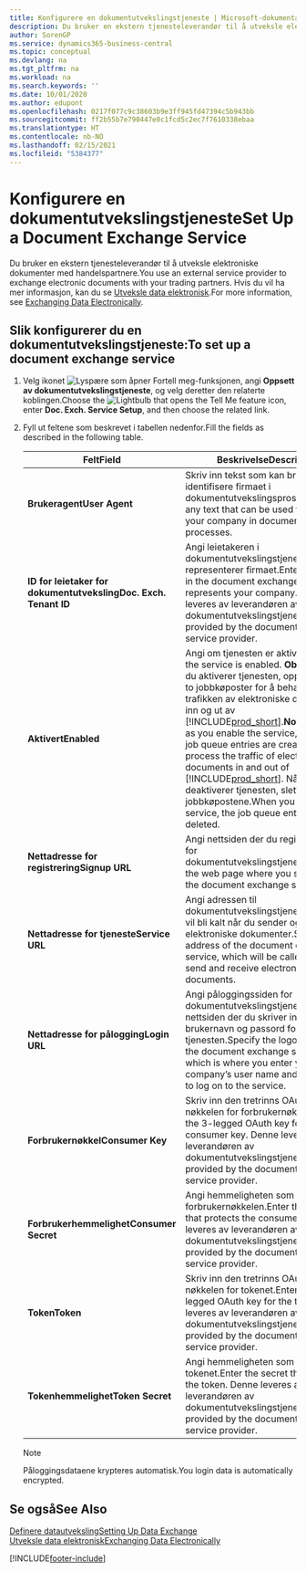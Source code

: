 ```yaml
---
title: Konfigurere en dokumentutvekslingstjeneste | Microsoft-dokumentasjon
description: Du bruker en ekstern tjenesteleverandør til å utveksle elektroniske dokumenter med handelspartnere.
author: SorenGP
ms.service: dynamics365-business-central
ms.topic: conceptual
ms.devlang: na
ms.tgt_pltfrm: na
ms.workload: na
ms.search.keywords: ''
ms.date: 10/01/2020
ms.author: edupont
ms.openlocfilehash: 0217f077c9c38603b9e3ff945fd47394c5b943bb
ms.sourcegitcommit: ff2b55b7e790447e0c1fcd5c2ec7f7610338ebaa
ms.translationtype: HT
ms.contentlocale: nb-NO
ms.lasthandoff: 02/15/2021
ms.locfileid: "5384377"
---
```

# <a name="set-up-a-document-exchange-service"></a><span data-ttu-id="20d7b-103">Konfigurere en dokumentutvekslingstjeneste</span><span class="sxs-lookup"><span data-stu-id="20d7b-103">Set Up a Document Exchange Service</span></span>
<span data-ttu-id="20d7b-104">Du bruker en ekstern tjenesteleverandør til å utveksle elektroniske dokumenter med handelspartnere.</span><span class="sxs-lookup"><span data-stu-id="20d7b-104">You use an external service provider to exchange electronic documents with your trading partners.</span></span> <span data-ttu-id="20d7b-105">Hvis du vil ha mer informasjon, kan du se [Utveksle data elektronisk](across-data-exchange.md).</span><span class="sxs-lookup"><span data-stu-id="20d7b-105">For more information, see [Exchanging Data Electronically](across-data-exchange.md).</span></span>  

## <a name="to-set-up-a-document-exchange-service"></a><span data-ttu-id="20d7b-106">Slik konfigurerer du en dokumentutvekslingstjeneste:</span><span class="sxs-lookup"><span data-stu-id="20d7b-106">To set up a document exchange service</span></span>  
1. <span data-ttu-id="20d7b-107">Velg ikonet ![Lyspære som åpner Fortell meg-funksjonen](media/ui-search/search_small.png "Fortell hva du vil gjøre"), angi **Oppsett av dokumentutvekslingstjeneste**, og velg deretter den relaterte koblingen.</span><span class="sxs-lookup"><span data-stu-id="20d7b-107">Choose the ![Lightbulb that opens the Tell Me feature](media/ui-search/search_small.png "Tell me what you want to do") icon, enter **Doc. Exch. Service Setup**, and then choose the related link.</span></span>  
2. <span data-ttu-id="20d7b-108">Fyll ut feltene som beskrevet i tabellen nedenfor.</span><span class="sxs-lookup"><span data-stu-id="20d7b-108">Fill the fields as described in the following table.</span></span>  

    |<span data-ttu-id="20d7b-109">Felt</span><span class="sxs-lookup"><span data-stu-id="20d7b-109">Field</span></span>|<span data-ttu-id="20d7b-110">Beskrivelse</span><span class="sxs-lookup"><span data-stu-id="20d7b-110">Description</span></span>|  
    |---------------------------------|---------------------------------------|  
    |<span data-ttu-id="20d7b-111">**Brukeragent**</span><span class="sxs-lookup"><span data-stu-id="20d7b-111">**User Agent**</span></span>|<span data-ttu-id="20d7b-112">Skriv inn tekst som kan brukes til å identifisere firmaet i dokumentutvekslingsprosesser.</span><span class="sxs-lookup"><span data-stu-id="20d7b-112">Enter any text that can be used to identify your company in document exchange processes.</span></span>|  
    |<span data-ttu-id="20d7b-113">**ID for leietaker for dokumentutveksling**</span><span class="sxs-lookup"><span data-stu-id="20d7b-113">**Doc. Exch. Tenant ID**</span></span>|<span data-ttu-id="20d7b-114">Angi leietakeren i dokumentutvekslingstjenesten som representerer firmaet.</span><span class="sxs-lookup"><span data-stu-id="20d7b-114">Enter the tenant in the document exchange service that represents your company.</span></span> <span data-ttu-id="20d7b-115">Denne leveres av leverandøren av dokumentutvekslingstjenesten.</span><span class="sxs-lookup"><span data-stu-id="20d7b-115">This is provided by the document exchange service provider.</span></span>|  
    |<span data-ttu-id="20d7b-116">**Aktivert**</span><span class="sxs-lookup"><span data-stu-id="20d7b-116">**Enabled**</span></span>|<span data-ttu-id="20d7b-117">Angi om tjenesten er aktivert.</span><span class="sxs-lookup"><span data-stu-id="20d7b-117">Specify if the service is enabled.</span></span> <span data-ttu-id="20d7b-118">**Obs!** Så snart du aktiverer tjenesten, opprettes minst to jobbkøposter for å behandle trafikken av elektroniske dokumenter inn og ut av [!INCLUDE[prod_short](includes/prod_short.md)].</span><span class="sxs-lookup"><span data-stu-id="20d7b-118">**Note:**  As soon as you enable the service, at least two job queue entries are created to process the traffic of electronic documents in and out of [!INCLUDE[prod_short](includes/prod_short.md)].</span></span> <span data-ttu-id="20d7b-119">Når du deaktiverer tjenesten, slettes jobbkøpostene.</span><span class="sxs-lookup"><span data-stu-id="20d7b-119">When you disable the service, the job queue entries are deleted.</span></span>|  
    |<span data-ttu-id="20d7b-120">**Nettadresse for registrering**</span><span class="sxs-lookup"><span data-stu-id="20d7b-120">**Signup URL**</span></span>|<span data-ttu-id="20d7b-121">Angi nettsiden der du registrerer deg for dokumentutvekslingstjenesten.</span><span class="sxs-lookup"><span data-stu-id="20d7b-121">Specify the web page where you sign up for the document exchange service.</span></span>|  
    |<span data-ttu-id="20d7b-122">**Nettadresse for tjeneste**</span><span class="sxs-lookup"><span data-stu-id="20d7b-122">**Service URL**</span></span>|<span data-ttu-id="20d7b-123">Angi adressen til dokumentutvekslingstjenesten, som vil bli kalt når du sender og mottar elektroniske dokumenter.</span><span class="sxs-lookup"><span data-stu-id="20d7b-123">Specify the address of the document exchange service, which will be called when you send and receive electronic documents.</span></span>|  
    |<span data-ttu-id="20d7b-124">**Nettadresse for pålogging**</span><span class="sxs-lookup"><span data-stu-id="20d7b-124">**Login URL**</span></span>|<span data-ttu-id="20d7b-125">Angi påloggingssiden for dokumentutvekslingstjenesten, som er nettsiden der du skriver inn firmaets brukernavn og passord for å logge på tjenesten.</span><span class="sxs-lookup"><span data-stu-id="20d7b-125">Specify the logon page for the document exchange service, which is where you enter your company’s user name and password to log on to the service.</span></span>|  
    |<span data-ttu-id="20d7b-126">**Forbrukernøkkel**</span><span class="sxs-lookup"><span data-stu-id="20d7b-126">**Consumer Key**</span></span>|<span data-ttu-id="20d7b-127">Skriv inn den tretrinns OAuth-nøkkelen for forbrukernøkkelen.</span><span class="sxs-lookup"><span data-stu-id="20d7b-127">Enter the 3-legged OAuth key for the consumer key.</span></span> <span data-ttu-id="20d7b-128">Denne leveres av leverandøren av dokumentutvekslingstjenesten.</span><span class="sxs-lookup"><span data-stu-id="20d7b-128">This is provided by the document exchange service provider.</span></span>|  
    |<span data-ttu-id="20d7b-129">**Forbrukerhemmelighet**</span><span class="sxs-lookup"><span data-stu-id="20d7b-129">**Consumer Secret**</span></span>|<span data-ttu-id="20d7b-130">Angi hemmeligheten som beskytter forbrukernøkkelen.</span><span class="sxs-lookup"><span data-stu-id="20d7b-130">Enter the secret that protects the consumer key.</span></span> <span data-ttu-id="20d7b-131">Denne leveres av leverandøren av dokumentutvekslingstjenesten.</span><span class="sxs-lookup"><span data-stu-id="20d7b-131">This is provided by the document exchange service provider.</span></span>|  
    |<span data-ttu-id="20d7b-132">**Token**</span><span class="sxs-lookup"><span data-stu-id="20d7b-132">**Token**</span></span>|<span data-ttu-id="20d7b-133">Skriv inn den tretrinns OAuth-nøkkelen for tokenet.</span><span class="sxs-lookup"><span data-stu-id="20d7b-133">Enter the 3-legged OAuth key for the token.</span></span> <span data-ttu-id="20d7b-134">Denne leveres av leverandøren av dokumentutvekslingstjenesten.</span><span class="sxs-lookup"><span data-stu-id="20d7b-134">This is provided by the document exchange service provider.</span></span>|  
    |<span data-ttu-id="20d7b-135">**Tokenhemmelighet**</span><span class="sxs-lookup"><span data-stu-id="20d7b-135">**Token Secret**</span></span>|<span data-ttu-id="20d7b-136">Angi hemmeligheten som beskytter tokenet.</span><span class="sxs-lookup"><span data-stu-id="20d7b-136">Enter the secret that protects the token.</span></span> <span data-ttu-id="20d7b-137">Denne leveres av leverandøren av dokumentutvekslingstjenesten.</span><span class="sxs-lookup"><span data-stu-id="20d7b-137">This is provided by the document exchange service provider.</span></span>|  

    > [!NOTE]  
    > <span data-ttu-id="20d7b-138">Påloggingsdataene krypteres automatisk.</span><span class="sxs-lookup"><span data-stu-id="20d7b-138">You login data is automatically encrypted.</span></span>

## <a name="see-also"></a><span data-ttu-id="20d7b-139">Se også</span><span class="sxs-lookup"><span data-stu-id="20d7b-139">See Also</span></span>  
[<span data-ttu-id="20d7b-140">Definere datautveksling</span><span class="sxs-lookup"><span data-stu-id="20d7b-140">Setting Up Data Exchange</span></span>](across-set-up-data-exchange.md)  
[<span data-ttu-id="20d7b-141">Utveksle data elektronisk</span><span class="sxs-lookup"><span data-stu-id="20d7b-141">Exchanging Data Electronically</span></span>](across-data-exchange.md)


[!INCLUDE[footer-include](includes/footer-banner.md)]